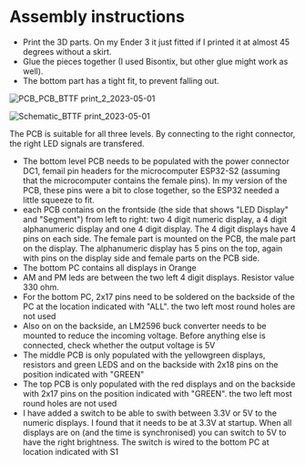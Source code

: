 # Assembly instructions

- Print the 3D parts. On my Ender 3 it just fitted if I printed it at almost 45 degrees without a skirt.
- Glue the pieces together (I used Bisontix, but other glue might work as well).
- The bottom part has a tight fit, to prevent falling out.

![PCB_PCB_BTTF print_2_2023-05-01](https://github.com/rvangelder11/BackToTheFutureClock/assets/90907092/c57c9c1c-cdd8-42f8-bd20-cabfd743ef32)

![Schematic_BTTF print_2023-05-01](https://github.com/rvangelder11/BackToTheFutureClock/assets/90907092/17cd4809-5033-4a8a-8375-b1c729c7a8dc)

The PCB is suitable for all three levels. By connecting to the right connector, the right LED signals are transfered.

- The bottom level PCB needs to be populated with the power connector DC1, femail pin headers for the microcomputer ESP32-S2 (assuming that the microcomputer contains the female pins). In my version of the PCB, these pins were a bit to close together, so the ESP32 needed a little squeeze to fit. 
- each PCB contains on the frontside (the side that shows "LED Display" and "Segment") from left to right: two 4 digit numeric display, a 4 digit alphanumeric display and one 4 digit display. The 4 digit displays have 4 pins on each side. The female part is mounted on the PCB, the male part on the display. The alphanumeric display has 5 pins on the top, again with pins on the display side and female parts on the PCB side.
- The bottom PC contains all displays in Orange
- AM and PM leds are between the two left 4 digit displays. Resistor value 330 ohm.
- For the bottom PC, 2x17 pins need to be soldered on the backside of the PC at the location indicated with "ALL". the two left most round holes are not used
- Also on on the backside, an LM2596 buck converter needs to be mounted to reduce the incoming voltage. Before anything else is connected, check whether the output voltage is 5V
- The middle PCB is only populated with the yellowgreen displays, resistors and green LEDS  and on the backside with 2x18 pins on the position indicated with "GREEN"
- The top PCB is only populated with the red displays and on the backside with 2x17 pins on the position indicated with "GREEN". the two left most round holes are not used
- I have added a switch to be able to swith between 3.3V or 5V to the numeric displays. I found that it needs to be at 3.3V at startup. When all displays are on (and the time is synchronised) you can switch to 5V to have the right brightness. The switch is wired to the bottom PC at location indicated with S1
